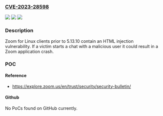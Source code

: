 ### [CVE-2023-28598](https://cve.mitre.org/cgi-bin/cvename.cgi?name=CVE-2023-28598)
![](https://img.shields.io/static/v1?label=Product&message=Zoom%20for%20Linux%20clients&color=blue)
![](https://img.shields.io/static/v1?label=Version&message=%3D%20before%205.13.10%20&color=brighgreen)
![](https://img.shields.io/static/v1?label=Vulnerability&message=CWE-79%20Improper%20Neutralization%20of%20Input%20During%20Web%20Page%20Generation%20(XSS%20or%20'Cross-site%20Scripting')&color=brighgreen)

### Description

Zoom for  Linux clients prior to 5.13.10 contain an HTML injection vulnerability. If a victim starts a chat with a malicious user it could result in a Zoom application crash.

### POC

#### Reference
- https://explore.zoom.us/en/trust/security/security-bulletin/

#### Github
No PoCs found on GitHub currently.

